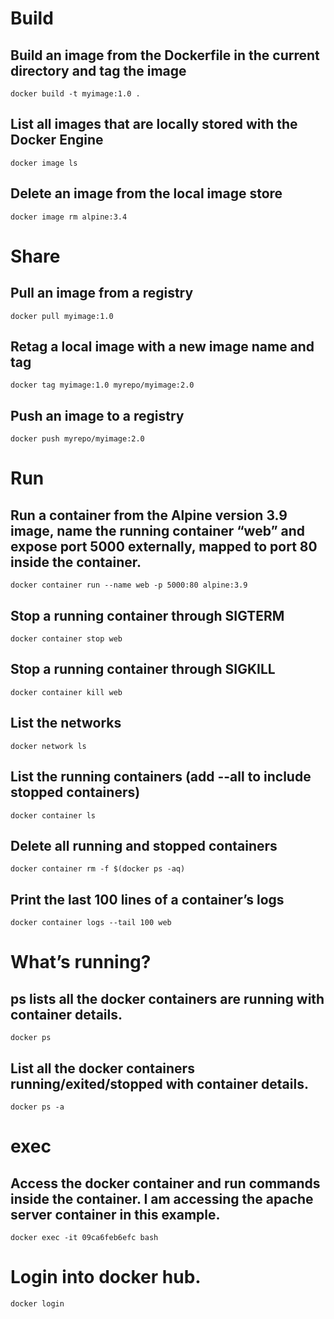 # Build

## Build an image from the Dockerfile in the current directory and tag the image
```
docker build -t myimage:1.0 .
```

## List all images that are locally stored with the Docker Engine
```
docker image ls
```

## Delete an image from the local image store

```
docker image rm alpine:3.4
```

# Share

## Pull an image from a registry
```
docker pull myimage:1.0
```

## Retag a local image with a new image name and tag
```
docker tag myimage:1.0 myrepo/myimage:2.0
```

## Push an image to a registry
```
docker push myrepo/myimage:2.0 
```

# Run 

## Run a container from the Alpine version 3.9 image, name the running container “web” and expose port 5000 externally, mapped to port 80 inside the container.
```
docker container run --name web -p 5000:80 alpine:3.9
```

## Stop a running container through SIGTERM 
```
docker container stop web 
```

## Stop a running container through SIGKILL
```
docker container kill web
```

## List the networks
```
docker network ls
```

## List the running containers (add --all to include stopped containers)
```
docker container ls
```

## Delete all running and stopped containers
```
docker container rm -f $(docker ps -aq)
```

## Print the last 100 lines of a container’s logs
```
docker container logs --tail 100 web
```

# What’s running?

## ps lists all the docker containers are running with container details.
```
docker ps
```

## List all the docker containers running/exited/stopped with container details.
```
docker ps -a
```

# exec

## Access the docker container and run commands inside the container. I am accessing the apache server container in this example.
```
docker exec -it 09ca6feb6efc bash
```

# Login into docker hub. 

```
docker login
```

